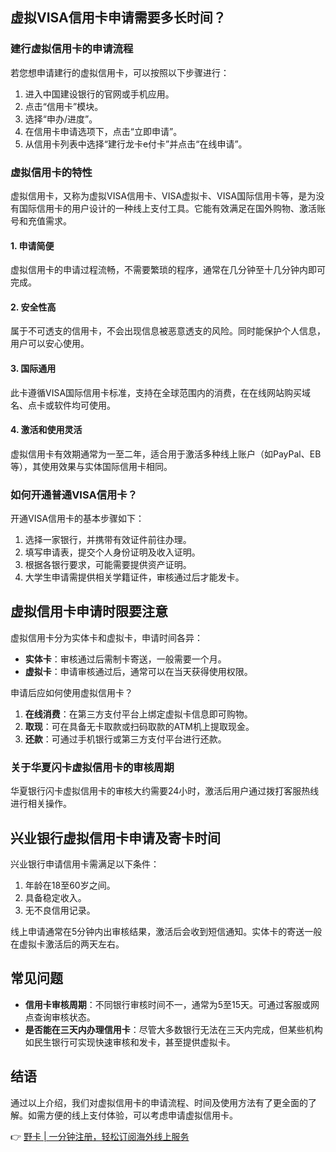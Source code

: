 ## 虚拟VISA信用卡申请需要多长时间？

### 建行虚拟信用卡的申请流程

若您想申请建行的虚拟信用卡，可以按照以下步骤进行：

1. 进入中国建设银行的官网或手机应用。
2. 点击“信用卡”模块。
3. 选择“申办/进度”。
4. 在信用卡申请选项下，点击“立即申请”。
5. 从信用卡列表中选择“建行龙卡e付卡”并点击“在线申请”。

### 虚拟信用卡的特性

虚拟信用卡，又称为虚拟VISA信用卡、VISA虚拟卡、VISA国际信用卡等，是为没有国际信用卡的用户设计的一种线上支付工具。它能有效满足在国外购物、激活账号和充值需求。

#### 1. 申请简便
虚拟信用卡的申请过程流畅，不需要繁琐的程序，通常在几分钟至十几分钟内即可完成。

#### 2. 安全性高
属于不可透支的信用卡，不会出现信息被恶意透支的风险。同时能保护个人信息，用户可以安心使用。

#### 3. 国际通用
此卡遵循VISA国际信用卡标准，支持在全球范围内的消费，在在线网站购买域名、点卡或软件均可使用。

#### 4. 激活和使用灵活
虚拟信用卡有效期通常为一至二年，适合用于激活多种线上账户（如PayPal、EB等），其使用效果与实体国际信用卡相同。

### 如何开通普通VISA信用卡？

开通VISA信用卡的基本步骤如下：

1. 选择一家银行，并携带有效证件前往办理。
2. 填写申请表，提交个人身份证明及收入证明。
3. 根据各银行要求，可能需要提供资产证明。
4. 大学生申请需提供相关学籍证件，审核通过后才能发卡。

## 虚拟信用卡申请时限要注意

虚拟信用卡分为实体卡和虚拟卡，申请时间各异：

- **实体卡**：审核通过后需制卡寄送，一般需要一个月。
- **虚拟卡**：申请审核通过后，通常可以在当天获得使用权限。

申请后应如何使用虚拟信用卡？

1. **在线消费**：在第三方支付平台上绑定虚拟卡信息即可购物。
2. **取现**：可在具备无卡取款或扫码取款的ATM机上提取现金。
3. **还款**：可通过手机银行或第三方支付平台进行还款。

### 关于华夏闪卡虚拟信用卡的审核周期

华夏银行闪卡虚拟信用卡的审核大约需要24小时，激活后用户通过拨打客服热线进行相关操作。

## 兴业银行虚拟信用卡申请及寄卡时间

兴业银行申请信用卡需满足以下条件：

1. 年龄在18至60岁之间。
2. 具备稳定收入。
3. 无不良信用记录。

线上申请通常在5分钟内出审核结果，激活后会收到短信通知。实体卡的寄送一般在虚拟卡激活后的两天左右。

## 常见问题

- **信用卡审核周期**：不同银行审核时间不一，通常为5至15天。可通过客服或网点查询审核状态。
- **是否能在三天内办理信用卡**：尽管大多数银行无法在三天内完成，但某些机构如民生银行可实现快速审核和发卡，甚至提供虚拟卡。

## 结语

通过以上介绍，我们对虚拟信用卡的申请流程、时间及使用方法有了更全面的了解。如需方便的线上支付体验，可以考虑申请虚拟信用卡。

👉 [野卡 | 一分钟注册，轻松订阅海外线上服务](https://bit.ly/bewildcard)